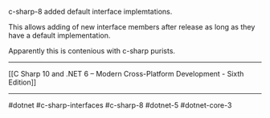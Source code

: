 
c-sharp-8 added default interface implemtations.

This allows adding of new interface members after release as long as they have a default implementation.

Apparently this is contenious with c-sharp purists.

---
[[C Sharp 10 and .NET 6 – Modern Cross-Platform Development - Sixth Edition]]

---
#dotnet  #c-sharp-interfaces  #c-sharp-8 #dotnet-5 #dotnet-core-3